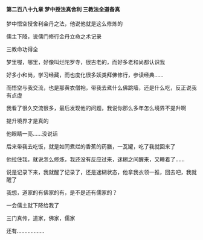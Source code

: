 #### 第二百八十九章 梦中授法真舍利 三教法全道备真

梦中悟空授舍利金丹之法，他说他就是这么修炼的

儒主下降，说儒门修行金丹立命之术记录

三教命功得全

梦里喔，哪里，好像叫烂陀罗寺，很古老的，而好多老和尚都认识我

好多小和尚，学习经藏，而也度化很多妖类拜佛修行，参读经典……

而悟空与我交流，也是那黄衣僧袍，带我去煮什么佛跳墙，还是什么吃，反正说我有点虚


我看了很久交流很多，最后发现他的问题，我说你那么多年怎么境界不提升啊

提升境界才是真的

他眼睛一亮……没说话

后来带我去吃饭，就是如同煮烂的香蕉的药膳，一瓦罐，吃了我就回来了

他拉住我，就说怎么修炼，我还没有反应过来，迷糊之间醒来，又睡着了……

说是记录下来，我就醒了记录了，还是迷糊状态，他拿我衣领一推，回去吧，我就醒了

我想，道家的有佛家的有，是不是还有儒家的？

一会儒主就下降给我了

三门真传，道家，佛家，儒家


还有………………

